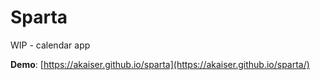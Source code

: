 # Sparta
WIP - calendar app

**Demo**: [https://akaiser.github.io/sparta](https://akaiser.github.io/sparta/)
